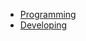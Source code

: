 * [Programming](https://github.com/kordjamshidi/RelationalGraph/wiki/Pipeline-%7C-Programming)
* [Developing](https://github.com/kordjamshidi/RelationalGraph/wiki/Pipeline-%7C-Developing)